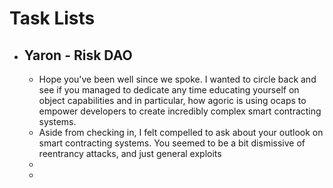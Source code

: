 # Task Lists
- ## Yaron - Risk DAO
	- Hope you've been well since we spoke. I wanted to circle back and see if you managed to dedicate any time educating yourself on object capabilities and in particular, how agoric is using ocaps to empower developers to create incredibly complex smart contracting systems.
	- Aside from checking in, I felt compelled to ask about your outlook on smart contracting systems. You seemed to be a bit dismissive of reentrancy attacks, and just general exploits
	-
	-
